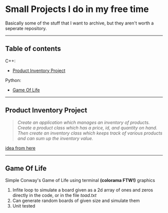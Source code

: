 # Small Projects I do in my free time
Basically some of the stuff that I want to archive, but they aren't worth a seperate repository.

---
## Table of contents <!-- hack: %20 is a space character -->
C++:
* [Product Inventory Project](#Product%20Inventory%20Project)

Python:
* [Game Of Life](#Game%20Of%20Life)

---
## Product Inventory Project
>*Create an application which manages an inventory of products.  
>Create a product class which has a price, id, and quantity on hand.  
>Then create an inventory class which keeps track of various products and can sum up the inventory value.*

[idea from here](https://github.com/karan/Projects#classes)  

---
## Game Of Life
Simple Conway's Game of Life using terminal **(colorama FTW!)** graphics
1. Infite loop to simulate a board given as a 2d array of ones and zeros directly in the code, or in the file *toad.txt*
2. Can generate random boards of given size and simulate them
3. Unit tested
